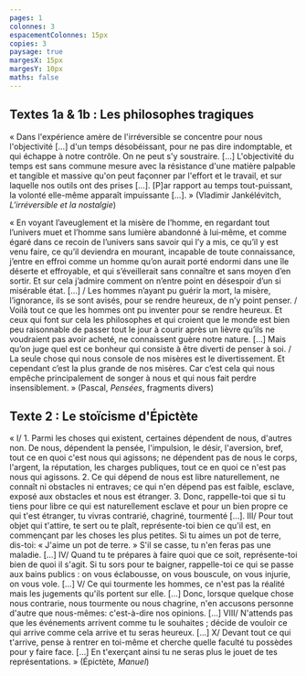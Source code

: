 ```yaml
---
pages: 1
colonnes: 3
espacementColonnes: 15px
copies: 3
paysage: true
margesX: 15px
margesY: 10px
maths: false
---
```


<!-- Vous pouvez modifier comme vous le souhaitez les paramètres ci-dessus et copier-coller ensuite ci-dessous votre Markdown. -->


## Textes 1a & 1b : Les philosophes tragiques
« Dans l'expérience amère de l'irréversible se concentre pour nous l'objectivité […] d'un temps désobéissant, pour ne pas dire indomptable, et qui échappe à notre contrôle. On ne peut s'y soustraire. […] L'objectivité du temps est sans commune mesure avec la résistance d'une matière palpable et tangible et massive qu'on peut façonner par l'effort et le travail, et sur laquelle nos outils ont des prises […]. [P]ar rapport au temps tout-puissant, la volonté elle-même apparaît impuissante […]. » (Vladimir Jankélévitch, _L'irréversible et la nostalgie_)

« En voyant l’aveuglement et la misère de l’homme, en regardant tout l’univers muet et l’homme sans lumière abandonné à lui‑même, et comme égaré dans ce recoin de l’univers sans savoir qui l’y a mis, ce qu’il y est venu faire, ce qu’il deviendra en mourant, incapable de toute connaissance, j’entre en effroi comme un homme qu’on aurait porté endormi dans une île déserte et effroyable, et qui s’éveillerait sans connaître et sans moyen d’en sortir. Et sur cela j’admire comment on n’entre point en désespoir d’un si misérable état. […] / Les hommes n’ayant pu guérir la mort, la misère, l’ignorance, ils se sont avisés, pour se rendre heureux, de n’y point penser. / Voilà tout ce que les hommes ont pu inventer pour se rendre heureux. Et ceux qui font sur cela les philosophes et qui croient que le monde est bien peu raisonnable de passer tout le jour à courir après un lièvre qu’ils ne voudraient pas avoir acheté, ne connaissent guère notre nature. […] Mais qu’on juge quel est ce bonheur qui consiste à être diverti de penser à soi. / La seule chose qui nous console de nos misères est le divertissement. Et cependant c’est la plus grande de nos misères. Car c’est cela qui nous empêche principalement de songer à nous et qui nous fait perdre insensiblement. » (Pascal, _Pensées_, fragments divers)

## Texte 2 : Le stoïcisme d'Épictète
« I/ 1. Parmi les choses qui existent, certaines dépendent de nous, d'autres non. De nous, dépendent la pensée, l'impulsion, le désir, l'aversion, bref, tout ce en quoi c'est nous qui agissons; ne dépendent pas de nous le corps, l'argent, la réputation, les charges publiques, tout ce en quoi ce n'est pas nous qui agissons. 2. Ce qui dépend de nous est libre naturellement, ne connaît ni obstacles ni entraves; ce qui n'en dépend pas est faible, esclave, exposé aux obstacles et nous est étranger. 3. Donc, rappelle-toi que si tu tiens pour libre ce qui est naturellement esclave et pour un bien propre ce qui t'est étranger, tu vivras contrarié, chagriné, tourmenté […].  III/ Pour tout objet qui t'attire, te sert ou te plaît, représente-toi bien ce qu'il est, en commençant par les choses les plus petites. Si tu aimes un pot de terre, dis-toi: « J'aime un pot de terre. » S'il se casse, tu n'en feras pas une maladie. […]  IV/ Quand tu te prépares à faire quoi que ce soit, représente-toi bien de quoi il s'agit. Si tu sors pour te baigner, rappelle-toi ce qui se passe aux bains publics : on vous éclabousse, on vous bouscule, on vous injurie, on vous vole. […]  V/ Ce qui tourmente les hommes, ce n'est pas la réalité mais les jugements qu'ils portent sur elle. […] Donc, lorsque quelque chose nous contrarie, nous tourmente ou nous chagrine, n'en accusons personne d'autre que nous-mêmes: c'est-à-dire nos opinions. […]  VIII/ N'attends pas que les événements arrivent comme tu le souhaites ; décide de vouloir ce qui arrive comme cela arrive et tu seras heureux. […]  X/ Devant tout ce qui t'arrive, pense à rentrer en toi-même et cherche quelle faculté tu possèdes pour y faire face. […] En t'exerçant ainsi tu ne seras plus le jouet de tes représentations. » (Épictète, _Manuel_)

